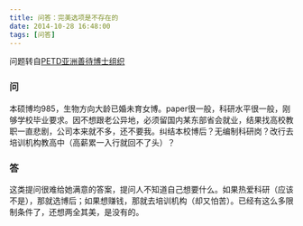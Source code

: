 ```yaml
---
title: 问答：完美选项是不存在的
date: 2014-10-28 16:48:00
tags: [问答]
---
```


问题转自[PETD亚洲善待博士组织](http://weibo.com/3208245947/BtcG4o61v)

### 问
本硕博均985，生物方向大龄已婚未育女博。paper很一般，科研水平很一般，刚够学校毕业要求。因不想跟老公异地，必须留国内某东部省会就业，结果找高校教职一直悲剧，公司本来就不多，还不要我。纠结本校博后？无编制科研岗？改行去培训机构教高中（高薪累一入行就回不了头）？

### 答
这类提问很难给她满意的答案，提问人不知道自己想要什么。如果热爱科研（应该不是），那就选博后；如果想赚钱，那就去培训机构（却又怕苦）。已经有这么多限制条件了，还想两全其美，是没有的。 
